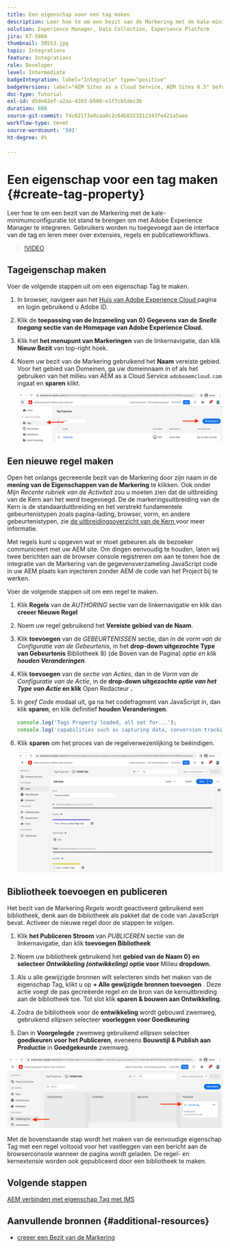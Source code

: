 ```yaml
---
title: Een eigenschap voor een tag maken
description: Leer hoe te om een bezit van de Markering met de kale-minimumconfiguratie tot stand te brengen om met AEM te integreren. Gebruikers worden nu toegevoegd aan de interface van de tag en leren meer over extensies, regels en publicatieworkflows.
solution: Experience Manager, Data Collection, Experience Platform
jira: KT-5980
thumbnail: 38553.jpg
topic: Integrations
feature: Integrations
role: Developer
level: Intermediate
badgeIntegration: label="Integratie" type="positive"
badgeVersions: label="AEM Sites as a Cloud Service, AEM Sites 6.5" before-title="false"
doc-type: Tutorial
exl-id: d5de62ef-a2aa-4283-b500-e1f7cb5dec3b
duration: 606
source-git-commit: f4c621f3a9caa8c2c64b8323312343fe421a5aee
workflow-type: tm+mt
source-wordcount: '593'
ht-degree: 0%

---
```


# Een eigenschap voor een tag maken {#create-tag-property}

Leer hoe te om een bezit van de Markering met de kale-minimumconfiguratie tot stand te brengen om met Adobe Experience Manager te integreren. Gebruikers worden nu toegevoegd aan de interface van de tag en leren meer over extensies, regels en publicatieworkflows.

>[!VIDEO](https://video.tv.adobe.com/v/38553?quality=12&learn=on)

## Tageigenschap maken

Voer de volgende stappen uit om een eigenschap Tag te maken.

1. In browser, navigeer aan het [ Huis van Adobe Experience Cloud ](https://experience.adobe.com/) pagina en login gebruikend u Adobe ID.

1. Klik de **toepassing van de Inzameling van 0} Gegevens van de _Snelle toegang_ sectie van de Homepage van Adobe Experience Cloud.**

1. Klik het **het menupunt van Markeringen** van de linkernavigatie, dan klik **Nieuw Bezit** van top-right hoek.

1. Noem uw bezit van de Markering gebruikend het **Naam** vereiste gebied. Voor het gebied van Domeinen, ga uw domeinnaam in of als het gebruiken van het milieu van AEM as a Cloud Service `adobeaemcloud.com` ingaat en **sparen** klikt.

   ![ Eigenschappen van de Markering ](assets/tag-properties.png)

## Een nieuwe regel maken

Open het onlangs gecreeerde bezit van de Markering door zijn naam in de **mening van de Eigenschappen van de Markering** te klikken. Ook onder _Mijn Recente rubriek van de Activiteit_ zou u moeten zien dat de uitbreiding van de Kern aan het werd toegevoegd. De de markeringsuitbreiding van de Kern is de standaarduitbreiding en het verstrekt fundamentele gebeurtenistypen zoals pagina-lading, browser, vorm, en andere gebeurtenistypen, zie [ de uitbreidingsoverzicht van de Kern ](https://experienceleague.adobe.com/docs/experience-platform/tags/extensions/client/core/overview.html) voor meer informatie.

Met regels kunt u opgeven wat er moet gebeuren als de bezoeker communiceert met uw AEM site. Om dingen eenvoudig te houden, laten wij twee berichten aan de browser console registreren om aan te tonen hoe de integratie van de Markering van de gegevensverzameling JavaScript code in uw AEM plaats kan injecteren zonder AEM de code van het Project bij te werken.

Voer de volgende stappen uit om een regel te maken.

1. Klik **Regels** van de _AUTHORING_ sectie van de linkernavigatie en klik dan **creeer Nieuwe Regel**

1. Noem uw regel gebruikend het **Vereiste gebied van de Naam**.

1. Klik **toevoegen** van de _GEBEURTENISSEN_ sectie, dan in de _vorm van de Configuratie van de Gebeurtenis_, in het **drop-down uitgezochte Type van Gebeurtenis** Bibliotheek 8} (de Boven van de Pagina) _optie en klik **houden Veranderingen**._

1. Klik **toevoegen** van de _sectie van Acties_, dan in de _Vorm van de Configuratie van de Actie_, in de **drop-down uitgezochte _optie van het Type van Actie_ en klik** Open Redacteur **.**

1. In _geef Code_ modaal uit, ga na het codefragment van JavaScript in, dan klik **sparen**, en klik definitief **houden Veranderingen**.

   ```javascript
   console.log('Tags Property loaded, all set for...');
   console.log('capabilities such as capturing data, conversion tracking and delivering unique and personalized experiences');
   ```

1. Klik **sparen** om het proces van de regelverwezenlijking te beëindigen.

   ![ Nieuwe Regel ](assets/new-rule.png)

## Bibliotheek toevoegen en publiceren

Het bezit van de Markering _Regels_ wordt geactiveerd gebruikend een bibliotheek, denk aan de bibliotheek als pakket dat de code van JavaScript bevat. Activeer de nieuwe regel door de stappen te volgen.

1. Klik **het Publiceren Stroom** van _PUBLICEREN_ sectie van de linkernavigatie, dan klik **toevoegen Bibliotheek**

1. Noem uw bibliotheek gebruikend het **gebied van de Naam 0} en selecteer _Ontwikkeling (ontwikkeling)_ optie voor** Milieu **dropdown.**

1. Als u alle gewijzigde bronnen wilt selecteren sinds het maken van de eigenschap Tag, klikt u op **+ Alle gewijzigde bronnen toevoegen** . Deze actie voegt de pas gecreëerde regel en de bron van de kernuitbreiding aan de bibliotheek toe. Tot slot klik **sparen &amp; bouwen aan Ontwikkeling**.

1. Zodra de bibliotheek voor de **ontwikkeling** wordt gebouwd zwemweg, gebruikend _ellipsen_ selecteer **voorleggen voor Goedkeuring**

1. Dan in **Voorgelegde** zwemweg gebruikend _ellipsen_ selecteer **goedkeuren voor het Publiceren**, eveneens **Bouwstijl &amp; Publish aan Productie** in **Goedgekeurde** zwemweg.

![ Gepubliceerde bibliotheek ](assets/published-library.png)


Met de bovenstaande stap wordt het maken van de eenvoudige eigenschap Tag met een regel voltooid voor het vastleggen van een bericht aan de browserconsole wanneer de pagina wordt geladen. De regel- en kernextensie worden ook gepubliceerd door een bibliotheek te maken.

## Volgende stappen

[AEM verbinden met eigenschap Tag met IMS](connect-aem-tag-property-using-ims.md)


## Aanvullende bronnen {#additional-resources}

* [ creeer een Bezit van de Markering ](https://experienceleague.adobe.com/docs/platform-learn/implement-in-websites/configure-tags/create-a-property.html)
